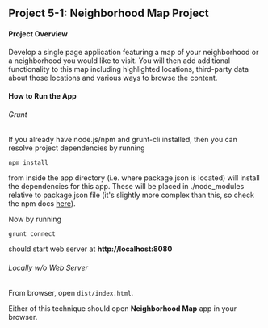 ## Project 5-1: Neighborhood Map Project


#### Project Overview

Develop a single page application featuring a map of your neighborhood or a neighborhood you would like to visit. You will then add additional functionality to this map including highlighted locations, third-party data about those locations and various ways to browse the content.


#### How to Run the App

###### Grunt
If you already have node.js/npm and grunt-cli installed, then you can resolve project dependencies by running
```
npm install
```
from inside the app directory (i.e. where package.json is located) will install the dependencies for this app. These will be placed in ./node_modules relative to package.json file (it's slightly more complex than this, so check the npm docs [here](https://docs.npmjs.com/files/folders#more-information)).

Now by running
```
grunt connect
```
should start web server at **http://localhost:8080**

###### Locally w/o Web Server
From browser, open `dist/index.html`. 

Either of this technique should open **Neighborhood Map** app in your browser.
